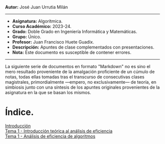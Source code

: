 **Autor:** José Juan Urrutia Milán
***

- **Asignatura:** Algorítmica.
- **Curso Académico:** 2023-24.
- **Grado:** Doble Grado en Ingeniería Informática y Matemáticas.
- **Grupo:** Único.
- **Profesor:** Juan Francisco Huete Guadix.
- **Descripción:** Apuntes de clase complementados con presentaciones.
- **Nota:** Este documento es susceptible de contener errores.
***

La siguiente serie de documentos en formato "Markdown" no es sino el mero resultado proveniente de la amalgación proficiente de un cúmulo de notas, todas ellas tomadas tras el transcurso de consecutivas clases magistrales, primordialmente —empero, no exclusivamente— de teoría, en simbiosis junto con una síntesis de los apuntes originales provenientes de la asignatura en la que se basan los mismos.

# Índice.
[Introducción](https://github.com/LosDelDGIIM/LosDelDGIIM.github.io/blob/main/subjects/Algor%C3%ADtmica/ApuntesClase/Introduccion.md)  
[Tema 1 - Introducción teórica al análisis de eficiencia](https://github.com/LosDelDGIIM/LosDelDGIIM.github.io/blob/main/subjects/Algor%C3%ADtmica/ApuntesClase/T1PrimeraParte.md)  
[Tema 1 - Análisis de eficiencia de algoritmos](https://github.com/LosDelDGIIM/LosDelDGIIM.github.io/blob/main/subjects/Algor%C3%ADtmica/ApuntesClase/T1SegundaParte.md)  
